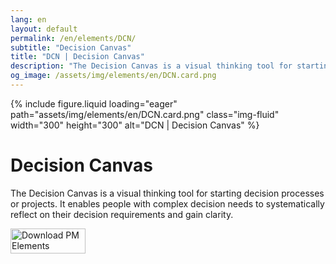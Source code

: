 ```yaml
---
lang: en
layout: default
permalink: /en/elements/DCN/
subtitle: "Decision Canvas"
title: "DCN | Decision Canvas"
description: "The Decision Canvas is a visual thinking tool for starting decision processes or projects. It enables people with complex decision needs to systematically reflect on their decision requirements and gain clarity."
og_image: /assets/img/elements/en/DCN.card.png
---
```


{% include figure.liquid loading="eager" path="assets/img/elements/en/DCN.card.png" class="img-fluid" width="300" height="300" alt="DCN | Decision Canvas" %}

# Decision Canvas

The Decision Canvas is a visual thinking tool for starting decision processes or projects. It enables people with complex decision needs to systematically reflect on their decision requirements and gain clarity.

<a href="https://apps.apple.com/app/apple-store/id6738084498?pt=127441684&ct=website&mt=8">
  <img src="{{ "assets/img/en/appstore.png" | relative_url }}" width="120" height="40" alt="Download PM Elements">
</a>
